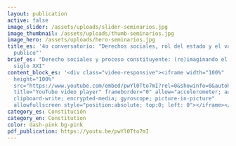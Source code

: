 ```yaml
---
layout: publication
active: false
image_slider: /assets/uploads/slider-seminarios.jpg
image_thumbnail: /assets/uploads/thumb-seminarios.jpg
image_hero: /assets/uploads/hero-seminarios.jpg
title_es: '4o conversatorio: "Derechos sociales, rol del estado y el valor de lo
  publico"'
brief_es: "Derecho sociales y proceso constituyente: (re)imaginando el Chile del
  siglo XXI"
content_block_es: '<div class="video-responsive"><iframe width="100%"
  height="100%"
  src="https://www.youtube.com/embed/pwYl0Tto7mI?rel=0&showinfo=0&autohide=1&modestbranding=1"
  title="YouTube video player" frameborder="0" allow="accelerometer; autoplay;
  clipboard-write; encrypted-media; gyroscope; picture-in-picture"
  allowfullscreen style="position:absolute; top:0; left: 0"></iframe></div>'
category_es: Constitución
category_en: Constitution
color: dash-pink bg-pink
pdf_publication: https://youtu.be/pwYl0Tto7mI
---
```

